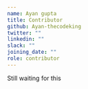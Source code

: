 ```yaml
---
name: Ayan gupta
title: Contributor
github: Ayan-thecodeking
twitter: ""
linkedin: ""
slack: ""
joining_date: ""
role: contributor
---
```


Still waiting for this

